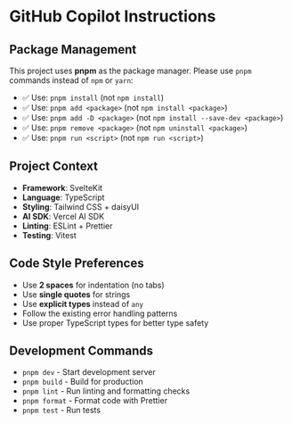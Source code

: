 # GitHub Copilot Instructions

## Package Management

This project uses **pnpm** as the package manager. Please use `pnpm` commands instead of `npm` or `yarn`:

- ✅ Use: `pnpm install` (not `npm install`)
- ✅ Use: `pnpm add <package>` (not `npm install <package>`)
- ✅ Use: `pnpm add -D <package>` (not `npm install --save-dev <package>`)
- ✅ Use: `pnpm remove <package>` (not `npm uninstall <package>`)
- ✅ Use: `pnpm run <script>` (not `npm run <script>`)

## Project Context

- **Framework**: SvelteKit
- **Language**: TypeScript
- **Styling**: Tailwind CSS + daisyUI
- **AI SDK**: Vercel AI SDK
- **Linting**: ESLint + Prettier
- **Testing**: Vitest

## Code Style Preferences

- Use **2 spaces** for indentation (no tabs)
- Use **single quotes** for strings
- Use **explicit types** instead of `any`
- Follow the existing error handling patterns
- Use proper TypeScript types for better type safety

## Development Commands

- `pnpm dev` - Start development server
- `pnpm build` - Build for production
- `pnpm lint` - Run linting and formatting checks
- `pnpm format` - Format code with Prettier
- `pnpm test` - Run tests
